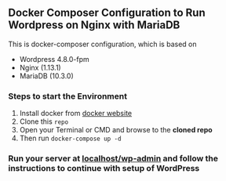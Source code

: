 ## Docker Composer Configuration to Run Wordpress on Nginx with MariaDB

This is docker-composer configuration, which is based on

- Wordpress 4.8.0-fpm
- Nginx (1.13.1)
- MariaDB (10.3.0)


### Steps to start the Environment

1. Install docker from [docker website](https://www.docker.com/get-docker)
2. Clone this `repo`
3. Open your Terminal or CMD and browse to the **cloned repo**
4. Then run `docker-compose up -d`

### Run your server at [localhost/wp-admin](http://localhost/wp-admin) and follow the instructions to continue with setup of WordPress
